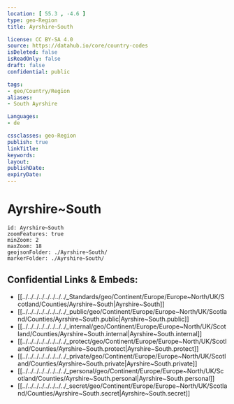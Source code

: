 ```yaml
---
location: [ 55.3 , -4.6 ] 
type: geo-Region
title: Ayrshire~South

license: CC BY-SA 4.0
source: https://datahub.io/core/country-codes
isDeleted: false
isReadOnly: false
draft: false
confidential: public

tags:
- geo/Country/Region
aliases:
- South Ayrshire

Languages:
- de

cssclasses: geo-Region
publish: true
linkTitle: 
keywords: 
layout: 
publishDate: 
expiryDate: 
---
```


# Ayrshire~South

```leaflet
id: Ayrshire~South
zoomFeatures: true 
minZoom: 2 
maxZoom: 18
geojsonFolder: ./Ayrshire~South/
markerFolder: ./Ayrshire~South/
```


## Confidential Links & Embeds: 
- [[../../../../../../../../_Standards/geo/Continent/Europe/Europe~North/UK/Scotland/Counties/Ayrshire~South|Ayrshire~South]] 
- [[../../../../../../../../_public/geo/Continent/Europe/Europe~North/UK/Scotland/Counties/Ayrshire~South.public|Ayrshire~South.public]] 
- [[../../../../../../../../_internal/geo/Continent/Europe/Europe~North/UK/Scotland/Counties/Ayrshire~South.internal|Ayrshire~South.internal]] 
- [[../../../../../../../../_protect/geo/Continent/Europe/Europe~North/UK/Scotland/Counties/Ayrshire~South.protect|Ayrshire~South.protect]] 
- [[../../../../../../../../_private/geo/Continent/Europe/Europe~North/UK/Scotland/Counties/Ayrshire~South.private|Ayrshire~South.private]] 
- [[../../../../../../../../_personal/geo/Continent/Europe/Europe~North/UK/Scotland/Counties/Ayrshire~South.personal|Ayrshire~South.personal]] 
- [[../../../../../../../../_secret/geo/Continent/Europe/Europe~North/UK/Scotland/Counties/Ayrshire~South.secret|Ayrshire~South.secret]] 

